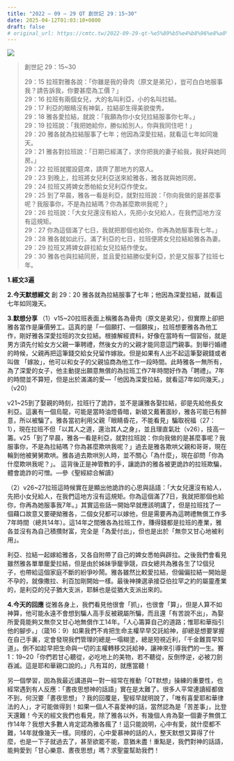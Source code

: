```yaml
---
title: "2022 – 09 – 29 QT 創世記 29：15~30"
date: 2025-04-12T01:03:10+0800
draft: false
# original_url: https://cmtc.tw/2022-09-29-qt-%e5%89%b5%e4%b8%96%e8%a8%98-29%ef%bc%9a1530
---
```


![](/images/qt.jpg)
> 創世記 29：15\~30
>
> 29：15 拉班對雅各說：「你雖是我的骨肉（原文是弟兄），豈可白白地服事我？請告訴我，你要甚麼為工價？」  
> 29：16 拉班有兩個女兒，大的名叫利亞，小的名叫拉結。  
> 29：17 利亞的眼睛沒有神氣，拉結卻生得美貌俊秀。  
> 29：18 雅各愛拉結，就說：「我願為你小女兒拉結服事你七年。」  
> 29：19 拉班說：「我把她給你，勝似給別人，你與我同住吧！」  
> 29：20 雅各就為拉結服事了七年；他因為深愛拉結，就看這七年如同幾天。  
> 29：21 雅各對拉班說：「日期已經滿了，求你把我的妻子給我，我好與她同房。」  
> 29：22 拉班就擺設筵席，請齊了那地方的眾人。  
> 29：23 到晚上，拉班將女兒利亞送來給雅各，雅各就與她同房。  
> 29：24 拉班又將婢女悉帕給女兒利亞作使女。  
> 29：25 到了早晨，雅各一看是利亞，就對拉班說：「你向我做的是甚麼事呢？我服事你，不是為拉結嗎？你為甚麼欺哄我呢？」  
> 29：26 拉班說：「大女兒還沒有給人，先把小女兒給人，在我們這地方沒有這規矩。  
> 29：27 你為這個滿了七日，我就把那個也給你，你再為她服事我七年。」  
> 29：28 雅各就如此行。滿了利亞的七日，拉班便將女兒拉結給雅各為妻。  
> 29：29 拉班又將婢女辟拉給女兒拉結作使女。  
> 29：30 雅各也與拉結同房，並且愛拉結勝似愛利亞，於是又服事了拉班七年。

**1.經文3遍**

**2.今天默想經文**
創 29：20 雅各就為拉結服事了七年；他因為深愛拉結，就看這七年如同幾天。

**3.默想分享**
（1）v15\~20拉班表面上稱雅各為骨肉（原文是弟兄），但實際上卻把雅各當作是廉價勞工。這真的是「一個願打、一個願挨」，拉班想要雅各為他工作，剛好雅各深愛拉班的次女拉結。根據解經資料，好像在當時有一個習俗，就是男方須先付給女方父親一筆聘禮，然後女方的父親才能同意這門親事。到舉行婚禮的時候，父親再把這筆錢交給女兒留作嫁妝。但是如果有人出不起這筆娶親錢或者叫做 「嫁妝」，他可以和女子的父親協商為他工作一段時間。此時雅各一無所有，為了深愛的女子，他主動提出願意無償的為拉班工作7年時間好作為「聘禮」。7年的時間並不算短，但是出於滿滿的愛—「他因為深愛拉結，就看這7年如同幾天。」（v20）

v21\~25到了娶親的時刻，拉班行了詭詐，並不是讓雅各娶拉結，卻是先給他長女利亞。這裏有一個烏龍，可能是當時油燈昏暗，新娘又戴著面紗，雅各可能已有醉意，所以被騙了。雅各當初利用父親「眼睛昏花，不能看見」騙取祝福（27：1），現在拉班不但「以其人之道，還治其人之身」，並且理直氣壯（v26），技高一籌。v25「到了早晨，雅各一看是利亞，就對拉班說：你向我做的是甚麼事呢？我服事你，不是為拉結嗎？你為甚麼欺哄我呢？」過去是雅各欺哄父親和哥哥，現在輪到他被舅舅欺哄。雅各過去欺哄別人時，並不關心「為什麼」，現在卻問「你為什麼欺哄我呢？」。 這背後正是神管教的手，讓詭詐的雅各被更詭詐的拉班欺騙，體會詭詐的可憎。—參《聖經綜合解讀》

（2）v26\~27拉班這時候實在是顯出他詭詐的心思與話語：「大女兒還沒有給人，先把小女兒給人，在我們這地方沒有這規矩。你為這個滿了7日，我就把那個也給你，你再為她服事我7年。」其實這些話一開始早就應該明講了，但是拉班找了一個藉口故意又要硬拗雅各，二個女兒都可以嫁他，但是需要再為這聘禮無償工作多7年時間（總共14年）。這14年之間雅各為拉班工作，賺得錢都是拉班的產業，雅各並沒有為自己積攢財富，完全是「為愛付出」，但也是出於「無奈又甘心地被利用」。

利亞、拉結一起嫁給雅各，又各自附帶了自己的婢女悉帕與辟拉。之後我們會看見雖然雅各單單竉愛拉結，但是由於姊妹爭竉爭競，四女總共為雅各生了12個兒子，也帶給這個家庭不斷的紛爭吵鬧。雅各雖然比較愛拉結，但偏偏拉結一開始是不孕的，就像撒拉、利百加剛開始一樣。最後神揀選承接亞伯拉罕之約的屬靈產業的，是利亞的兒子猶大支派，耶穌也是從猶大支派出來的。

**4.今天的回應**
從雅各身上，我們看見他很會「抓」，也很會「算」，但是人算不如神算，他可能永遠不會想到騙人高手反被親屬所騙，而且還「有苦說不出」，為娶所愛竟能夠又無奈又甘心地無償作工14年。「人心籌算自己的道路；惟耶和華指引他的腳步。」（箴16：9）如果我們不肯把生命主權早早交託給神，卻總是想要掌握在自己手裏，定會發現我們管理的總是一塌糊塗，總是短視近利，「千金難買早知道」。倒不如趁早把生命與一切的主權轉移交託給神，讓神來引導我們的一生。賽1：19\~20「你們若甘心聽從，必吃地上的美物，若不聽從，反倒悖逆，必被刀劍吞滅。這是耶和華親口說的。」凡有耳的，就應當聽！

另一個學習，因為我最近講道與一對一經常在推動「QT默想」操練的重要性，也經常遇到有人反應：「晝夜思想神的話語」實在是太難了。很多人平常連讀經都做不到，何況要「晝夜思想」？我的回覆是，聖經早就明說了，「唯有喜愛耶和華律法的人」，才可能做得到！如果一個人不喜愛神的話，當然認為是「苦差事」，比登天還難！今天的經文我們也看見，除了雅各以外，有幾個人肯為娶一個妻子無償工作14年？我想大多數人肯定認為雅各瘋了！這只能說明，心中有愛，就什麼都不難，14年就像幾天一樣。同樣的，心中愛慕神的話的人，整天默想又算得了什麼，也是一下子就過去了，甚至欲罷不能，意猶未盡！重點是，我們對神的話語，能夠愛到「甘心樂意、晝夜思想」嗎？求聖靈幫助我們！

